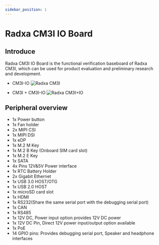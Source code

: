 ```yaml
---
sidebar_position: 1
---
```


# Radxa CM3I IO Board

## Introduce

Radxa CM3I IO Board is the functional verification baseboard of Radxa CM3I, which can be used for product evaluation and preliminary research and development.

- CM3I-IO
  ![Radxa CM3I](/img/cm3i/cm3i-io-overview.webp)

- CM3I + CM3I-IO
  ![Radxa CM3I+IO](/img/cm3i/cm3i+io.webp)

## Peripheral overview

- 1x Power button
- 1x Fan holder
- 2x MIPI CSI
- 1x MIPI DSI
- 1x eDP
- 1x M.2 M Key
- 1x M.2 B Key (Onboard SIM card slot)
- 1x M.2 E Key
- 1x SATA
- 4x Pins 12V&5V Power interface
- 1x RTC Battery Holder
- 2x Gigabit Ethernet
- 1x USB 3.0 HOST/OTG
- 1x USB 2.0 HOST
- 1x microSD card slot
- 1x HDMI
- 1x RS232(Share the same serial port with the debugging serial port)
- 1x CAN
- 1x RS485
- 1x 12V DC, Power input option provides 12V DC power
- 1x 12V DC Pin, Direct 12V power input/output option available
- 1x PoE
- 14 GPIO pins: Provides debugging serial port, Speaker and headphone interfaces
